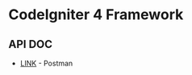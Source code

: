# CodeIgniter 4 Framework

## API DOC
* [LINK](https://documenter.getpostman.com/view/13775058/TzkzqeuB) - Postman


